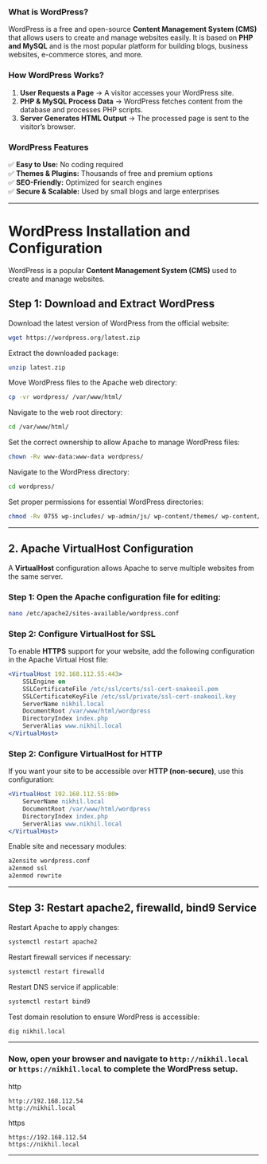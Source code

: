 
### **What is WordPress?**  
WordPress is a free and open-source **Content Management System (CMS)** that allows users to create and manage websites easily. It is based on **PHP and MySQL** and is the most popular platform for building blogs, business websites, e-commerce stores, and more.  

### **How WordPress Works?**  
1. **User Requests a Page** → A visitor accesses your WordPress site.  
2. **PHP & MySQL Process Data** → WordPress fetches content from the database and processes PHP scripts.  
3. **Server Generates HTML Output** → The processed page is sent to the visitor’s browser.  

### **WordPress Features**  
✅ **Easy to Use:** No coding required  
✅ **Themes & Plugins:** Thousands of free and premium options  
✅ **SEO-Friendly:** Optimized for search engines  
✅ **Secure & Scalable:** Used by small blogs and large enterprises  

---

# WordPress Installation and Configuration

WordPress is a popular **Content Management System (CMS)** used to create and manage websites.

## Step 1: Download and Extract WordPress

Download the latest version of WordPress from the official website:

```bash
wget https://wordpress.org/latest.zip
```

Extract the downloaded package:

```bash
unzip latest.zip
```

Move WordPress files to the Apache web directory:

```bash
cp -vr wordpress/ /var/www/html/
```

Navigate to the web root directory:

```bash
cd /var/www/html/
```

Set the correct ownership to allow Apache to manage WordPress files:

```bash
chown -Rv www-data:www-data wordpress/
```

Navigate to the WordPress directory:

```bash
cd wordpress/
```

Set proper permissions for essential WordPress directories:

```bash
chmod -Rv 0755 wp-includes/ wp-admin/js/ wp-content/themes/ wp-content/plugins/
```

---

## 2. Apache VirtualHost Configuration

A **VirtualHost** configuration allows Apache to serve multiple websites from the same server.

### Step 1: Open the Apache configuration file for editing:

```bash
nano /etc/apache2/sites-available/wordpress.conf
```

### Step 2: Configure VirtualHost for SSL

To enable **HTTPS** support for your website, add the following configuration in the Apache Virtual Host file:

```apache
<VirtualHost 192.168.112.55:443>
    SSLEngine on
    SSLCertificateFile /etc/ssl/certs/ssl-cert-snakeoil.pem
    SSLCertificateKeyFile /etc/ssl/private/ssl-cert-snakeoil.key
    ServerName nikhil.local
    DocumentRoot /var/www/html/wordpress
    DirectoryIndex index.php
    ServerAlias www.nikhil.local
</VirtualHost>
```

### Step 2: Configure VirtualHost for HTTP

If you want your site to be accessible over **HTTP (non-secure)**, use this configuration:

```apache
<VirtualHost 192.168.112.55:80>
    ServerName nikhil.local
    DocumentRoot /var/www/html/wordpress
    DirectoryIndex index.php
    ServerAlias www.nikhil.local
</VirtualHost>
```

Enable site and necessary modules:

```bash
a2ensite wordpress.conf
a2enmod ssl
a2enmod rewrite
```

---

## Step 3: Restart apache2, firewalld, bind9 Service 

Restart Apache to apply changes:

```bash
systemctl restart apache2
```

Restart firewall services if necessary:

```bash
systemctl restart firewalld
```

Restart DNS service if applicable:

```bash
systemctl restart bind9
```

Test domain resolution to ensure WordPress is accessible:

```bash
dig nikhil.local
```

---

### Now, open your browser and navigate to `http://nikhil.local` or `https://nikhil.local` to complete the WordPress setup.
http
```
http://192.168.112.54
http://nikhil.local
```
https
```
https://192.168.112.54
https://nikhil.local
```

---
